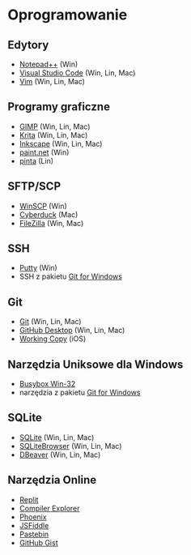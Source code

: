 # Oprogramowanie

## Edytory

* [Notepad++](https://notepad-plus-plus.org/) (Win)
* [Visual Studio Code](https://code.visualstudio.com/) (Win, Lin, Mac)
* [Vim](https://www.vim.org/download.php) (Win, Lin, Mac)

## Programy graficzne

* [GIMP](https://www.gimp.org/) (Win, Lin, Mac)
* [Krita](https://krita.org/) (Win, Lin, Mac)
* [Inkscape](https://inkscape.org/) (Win, Lin, Mac)
* [paint.net](https://www.getpaint.net/) (Win)
* [pinta](https://www.pinta-project.com/) (Lin)


## SFTP/SCP

* [WinSCP](https://winscp.net) (Win)
* [Cyberduck](https://cyberduck.io/) (Mac)
* [FileZilla](https://filezilla-project.org/) (Win, Mac)

## SSH

* [Putty](https://www.chiark.greenend.org.uk/~sgtatham/putty/) (Win)
* SSH z pakietu [Git for Windows](https://git-scm.com/)

## Git

* [Git](https://git-scm.com/) (Win, Lin, Mac)
* [GitHub Desktop](https://desktop.github.com/) (Win, Lin, Mac)
* [Working Copy](https://apps.apple.com/us/app/working-copy-git-client/id896694807) (iOS)


## Narzędzia Uniksowe dla Windows

* [Busybox Win-32](https://frippery.org/busybox/)
* narzędzia z pakietu [Git for Windows](https://git-scm.com/)


## SQLite

* [SQLite](http://sqlite.org/index.html) (Win, Lin, Mac)
* [SQLiteBrowser](http://sqlitebrowser.org/) (Win, Lin, Mac)
* [DBeaver](https://dbeaver.io/) (Win, Lin, Mac)

## Narzędzia Online

* [Replit](https://replit.com/)
* [Compiler Explorer](https://godbolt.org/)
* [Phoenix](https://phcode.dev/)
* [JSFiddle](https://jsfiddle.net/)
* [Pastebin](https://pastebin.com/)
* [GitHub Gist](https://gist.github.com/)


